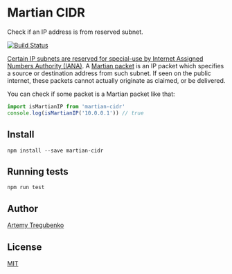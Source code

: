 # Martian CIDR

Check if an IP address is from reserved subnet.

[![Build Status](https://travis-ci.org/arty-name/martian-cidr.svg?branch=master)](https://travis-ci.org/arty-name/martian-cidr)

[Certain IP subnets are reserved for special-use by Internet Assigned Numbers 
Authority (IANA)](https://en.wikipedia.org/wiki/Reserved_IP_addresses). A 
[Martian packet](https://en.wikipedia.org/wiki/Martian_packet) is an IP packet which specifies 
a source or destination address from such subnet. If seen on the public internet, 
these packets cannot actually originate as claimed, or be delivered.

You can check if some packet is a Martian packet like that:

```js
import isMartianIP from 'martian-cidr'
console.log(isMartianIP('10.0.0.1')) // true
```

## Install

    npm install --save martian-cidr
    
## Running tests
   
    npm run test
    
## Author

[Artemy Tregubenko](https://arty.name/)

## License

[MIT](https://github.com/arty-name/martian-cidr/blob/master/LICENSE.md)
